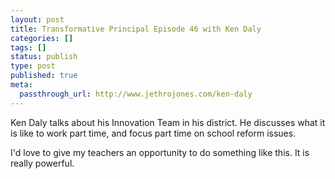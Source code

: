 ```yaml
---
layout: post
title: Transformative Principal Episode 46 with Ken Daly
categories: []
tags: []
status: publish
type: post
published: true
meta:
  passthrough_url: http://www.jethrojones.com/ken-daly
---
```


Ken Daly talks about his Innovation Team in his district. He discusses what it is like to work part time, and focus part time on school reform issues.


I'd love to give my teachers an opportunity to do something like this. It is really powerful.
